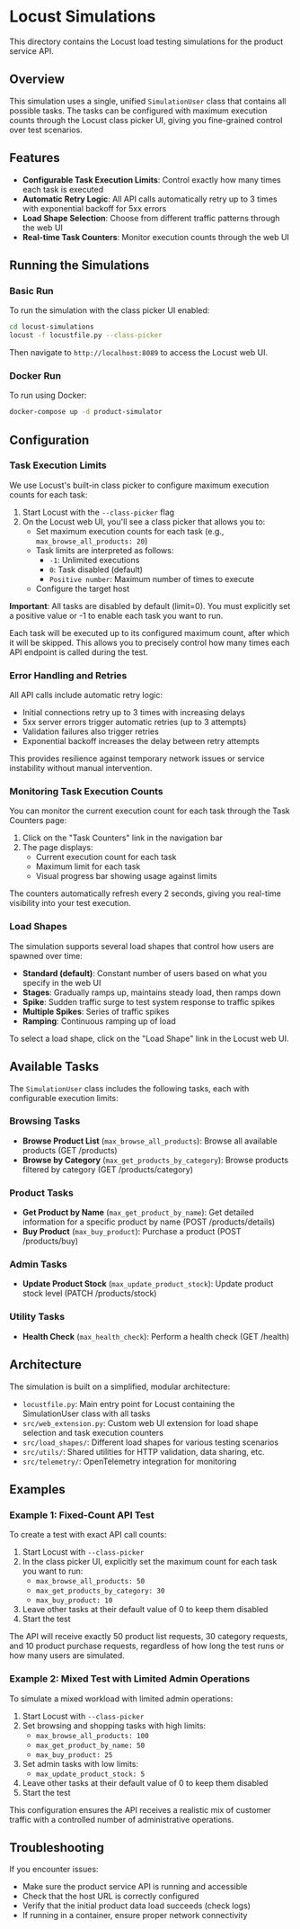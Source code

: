 # Locust Simulations

This directory contains the Locust load testing simulations for the product service API.

## Overview

This simulation uses a single, unified `SimulationUser` class that contains all possible tasks. The tasks can be configured with maximum execution counts through the Locust class picker UI, giving you fine-grained control over test scenarios.

## Features

- **Configurable Task Execution Limits**: Control exactly how many times each task is executed
- **Automatic Retry Logic**: All API calls automatically retry up to 3 times with exponential backoff for 5xx errors
- **Load Shape Selection**: Choose from different traffic patterns through the web UI
- **Real-time Task Counters**: Monitor execution counts through the web UI

## Running the Simulations

### Basic Run

To run the simulation with the class picker UI enabled:

```bash
cd locust-simulations
locust -f locustfile.py --class-picker
```

Then navigate to `http://localhost:8089` to access the Locust web UI.

### Docker Run

To run using Docker:

```bash
docker-compose up -d product-simulator
```

## Configuration

### Task Execution Limits

We use Locust's built-in class picker to configure maximum execution counts for each task:

1. Start Locust with the `--class-picker` flag
2. On the Locust web UI, you'll see a class picker that allows you to:
   - Set maximum execution counts for each task (e.g., `max_browse_all_products: 20`)
   - Task limits are interpreted as follows:
     - `-1`: Unlimited executions
     - `0`: Task disabled (default)
     - `Positive number`: Maximum number of times to execute
   - Configure the target host

**Important**: All tasks are disabled by default (limit=0). You must explicitly set a positive value or -1 to enable each task you want to run.

Each task will be executed up to its configured maximum count, after which it will be skipped. This allows you to precisely control how many times each API endpoint is called during the test.

### Error Handling and Retries

All API calls include automatic retry logic:

- Initial connections retry up to 3 times with increasing delays
- 5xx server errors trigger automatic retries (up to 3 attempts)
- Validation failures also trigger retries
- Exponential backoff increases the delay between retry attempts

This provides resilience against temporary network issues or service instability without manual intervention.

### Monitoring Task Execution Counts

You can monitor the current execution count for each task through the Task Counters page:

1. Click on the "Task Counters" link in the navigation bar
2. The page displays:
   - Current execution count for each task
   - Maximum limit for each task
   - Visual progress bar showing usage against limits

The counters automatically refresh every 2 seconds, giving you real-time visibility into your test execution.

### Load Shapes

The simulation supports several load shapes that control how users are spawned over time:

- **Standard (default)**: Constant number of users based on what you specify in the web UI
- **Stages**: Gradually ramps up, maintains steady load, then ramps down
- **Spike**: Sudden traffic surge to test system response to traffic spikes
- **Multiple Spikes**: Series of traffic spikes
- **Ramping**: Continuous ramping up of load

To select a load shape, click on the "Load Shape" link in the Locust web UI.

## Available Tasks

The `SimulationUser` class includes the following tasks, each with configurable execution limits:

### Browsing Tasks

- **Browse Product List** (`max_browse_all_products`): Browse all available products (GET /products)
- **Browse by Category** (`max_get_products_by_category`): Browse products filtered by category (GET /products/category)

### Product Tasks

- **Get Product by Name** (`max_get_product_by_name`): Get detailed information for a specific product by name (POST /products/details)
- **Buy Product** (`max_buy_product`): Purchase a product (POST /products/buy)

### Admin Tasks

- **Update Product Stock** (`max_update_product_stock`): Update product stock level (PATCH /products/stock)

### Utility Tasks

- **Health Check** (`max_health_check`): Perform a health check (GET /health)

## Architecture

The simulation is built on a simplified, modular architecture:

- `locustfile.py`: Main entry point for Locust containing the SimulationUser class with all tasks
- `src/web_extension.py`: Custom web UI extension for load shape selection and task execution counters
- `src/load_shapes/`: Different load shapes for various testing scenarios
- `src/utils/`: Shared utilities for HTTP validation, data sharing, etc.
- `src/telemetry/`: OpenTelemetry integration for monitoring

## Examples

### Example 1: Fixed-Count API Test

To create a test with exact API call counts:

1. Start Locust with `--class-picker`
2. In the class picker UI, explicitly set the maximum count for each task you want to run:
   - `max_browse_all_products: 50`
   - `max_get_products_by_category: 30`
   - `max_buy_product: 10`
3. Leave other tasks at their default value of 0 to keep them disabled
4. Start the test

The API will receive exactly 50 product list requests, 30 category requests, and 10 product purchase requests, regardless of how long the test runs or how many users are simulated.

### Example 2: Mixed Test with Limited Admin Operations

To simulate a mixed workload with limited admin operations:

1. Start Locust with `--class-picker`
2. Set browsing and shopping tasks with high limits:
   - `max_browse_all_products: 100`
   - `max_get_product_by_name: 50`
   - `max_buy_product: 25`
3. Set admin tasks with low limits:
   - `max_update_product_stock: 5`
4. Leave other tasks at their default value of 0 to keep them disabled
5. Start the test

This configuration ensures the API receives a realistic mix of customer traffic with a controlled number of administrative operations.

## Troubleshooting

If you encounter issues:

- Make sure the product service API is running and accessible
- Check that the host URL is correctly configured
- Verify that the initial product data load succeeds (check logs)
- If running in a container, ensure proper network connectivity 